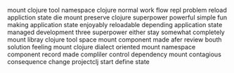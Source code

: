 mount clojure tool namespace clojure normal work flow repl problem reload appliction state die mount preserve clojure superpower powerful simple fun making application state enjoyably reloadable depending application state managed development three superpower either stay somewhat completely mount libray clojure tool space mount component made afer review bouth solution feeling mount clojure dialect oriented mount namespace component record made compliler control dependency mount contagious consequence change projectclj start define state